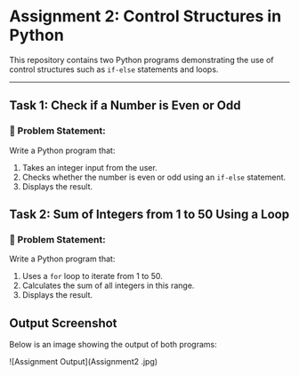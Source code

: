 # Assignment 2: Control Structures in Python

This repository contains two Python programs demonstrating the use of control structures such as `if-else` statements and loops.

---

## Task 1: Check if a Number is Even or Odd

### 📝 Problem Statement:
Write a Python program that:
1. Takes an integer input from the user.
2. Checks whether the number is even or odd using an `if-else` statement.
3. Displays the result.


## Task 2: Sum of Integers from 1 to 50 Using a Loop

### 📝 Problem Statement:
Write a Python program that:
1. Uses a `for` loop to iterate from 1 to 50.
2. Calculates the sum of all integers in this range.
3. Displays the result.

## Output Screenshot

Below is an image showing the output of both programs:

![Assignment Output](Assignment2 .jpg)
